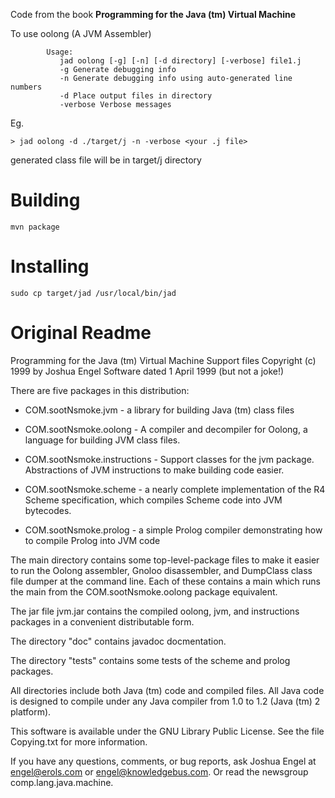 Code from the book __Programming for the Java (tm) Virtual Machine__

To use oolong (A JVM Assembler)
```
        Usage:
           jad oolong [-g] [-n] [-d directory] [-verbose] file1.j
           -g Generate debugging info
           -n Generate debugging info using auto-generated line numbers
           -d Place output files in directory
           -verbose Verbose messages
```

Eg.

```
> jad oolong -d ./target/j -n -verbose <your .j file>
```

generated class file will be in target/j directory

Building
========

```
mvn package
```

Installing
==========
```
sudo cp target/jad /usr/local/bin/jad
```

Original Readme
===============

Programming for the Java (tm) Virtual Machine
Support files
Copyright (c) 1999 by Joshua Engel
Software dated 1 April 1999 (but not a joke!)


There are five packages in this distribution:
* COM.sootNsmoke.jvm - a library for building Java (tm)  class files

* COM.sootNsmoke.oolong - A compiler and decompiler for Oolong, a
  language for building JVM class files.

* COM.sootNsmoke.instructions - Support classes for the jvm package.
  Abstractions of JVM instructions to make building code easier.

* COM.sootNsmoke.scheme - a nearly complete implementation of the R4
  Scheme specification, which compiles Scheme code into JVM bytecodes.

* COM.sootNsmoke.prolog - a simple Prolog compiler demonstrating how
  to compile Prolog into JVM code

The main directory contains some top-level-package files to make it
easier to run the Oolong assembler, Gnoloo disassembler, and DumpClass
class file dumper at the command line.  Each of these contains a main
which runs the main from the COM.sootNsmoke.oolong package equivalent.

The jar file jvm.jar contains the compiled oolong, jvm, and instructions
packages in a convenient distributable form.

The directory "doc" contains javadoc docmentation.

The directory "tests" contains some tests of the scheme and prolog packages.

All directories include both Java (tm) code and compiled files.  All Java
code is designed to compile under any Java compiler from 1.0 to 1.2
(Java (tm) 2 platform).

This software is available under the GNU Library Public License.  See
the file Copying.txt for more information.

If you have any questions, comments, or bug reports, ask Joshua Engel
at engel@erols.com or engel@knowledgebus.com.  Or read the newsgroup
comp.lang.java.machine.